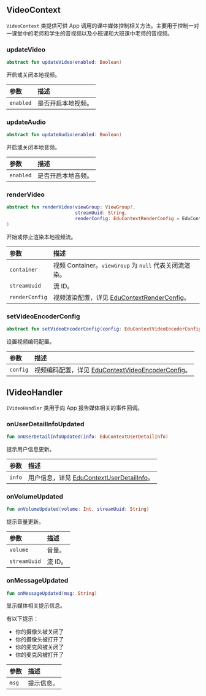 ## VideoContext

`VideoContext` 类提供可供 App 调用的课中媒体控制相关方法。主要用于控制一对一课堂中的老师和学生的音视频以及小班课和大班课中老师的音视频。

### updateVideo

```kotlin
abstract fun updateVideo(enabled: Boolean)
```

开启或关闭本地视频。

| 参数      | 描述               |
| :-------- | :----------------- |
| `enabled` | 是否开启本地视频。 |

### updateAudio

```kotlin
abstract fun updateAudio(enabled: Boolean)
```

开启或关闭本地音频。

| 参数      | 描述               |
| :-------- | :----------------- |
| `enabled` | 是否开启本地音频。 |

### renderVideo

```kotlin
abstract fun renderVideo(viewGroup: ViewGroup?,
                         streamUuid: String,
                         renderConfig: EduContextRenderConfig = EduContextRenderConfig()
)
```

开始或停止渲染本地视频流。

| 参数           | 描述                                                                                                                                        |
| :------------- | :------------------------------------------------------------------------------------------------------------------------------------------ |
| `container`    | 视频 Container。`viewGroup` 为 `null` 代表关闭流渲染。                                                                                      |
| `streamUuid`   | 流 ID。                                                                                                                                     |
| `renderConfig` | 视频渲染配置，详见 [EduContextRenderConfig](/cn/agora-class/edu_context_api_ref_android_type_def?platform=Android#educontextrenderconfig)。 |

### setVideoEncoderConfig

```kotlin
abstract fun setVideoEncoderConfig(config: EduContextVideoEncoderConfig)
```

设置视频编码配置。

| 参数     | 描述                                                                                                                                                    |
| :------- | :------------------------------------------------------------------------------------------------------------------------------------------------------ |
| `config` | 视频编码配置，详见 [EduContextVideoEncoderConfig](/cn/agora-class/edu_context_api_ref_android_type_def?platform=Android#educontextvideoencoderconfig)。 |

## IVideoHandler

`IVideoHandler` 类用于向 App 报告媒体相关的事件回调。

### onUserDetailInfoUpdated

```kotlin
fun onUserDetailInfoUpdated(info: EduContextUserDetailInfo)
```

提示用户信息更新。

| 参数   | 描述                                                                                                                                        |
| :----- | :------------------------------------------------------------------------------------------------------------------------------------------ |
| `info` | 用户信息，详见 [EduContextUserDetailInfo](/cn/agora-class/edu_context_api_ref_android_type_def?platform=Android#educontextuserdetailinfo)。 |

### onVolumeUpdated

```kotlin
fun onVolumeUpdated(volume: Int, streamUuid: String)
```

提示音量更新。

| 参数         | 描述    |
| :----------- | :------ |
| `volume`     | 音量。  |
| `streamUuid` | 流 ID。 |

### onMessageUpdated

```kotlin
fun onMessageUpdated(msg: String)
```

显示媒体相关提示信息。

有以下提示：

-   你的摄像头被关闭了
-   你的摄像头被打开了
-   你的麦克风被关闭了
-   你的麦克风被打开了

| 参数  | 描述       |
| :---- | :--------- |
| `msg` | 提示信息。 |
